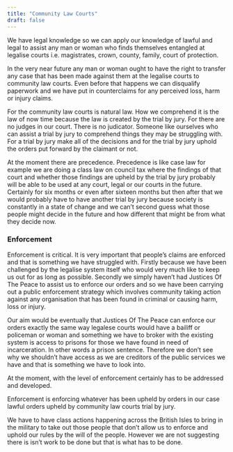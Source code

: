```yaml
---
title: "Community Law Courts"
draft: false
---
```

We have legal knowledge so we can apply our knowledge of lawful and legal to assist any man or woman who finds themselves entangled at legalise courts i.e. magistrates, crown, county, family, court of protection.

In the very near future any man or woman ought to have the right to transfer any case that has been made against them at the legalise courts to community law courts.  Even before that happens we can disqualify paperwork and we have put in counterclaims for any perceived loss, harm or injury claims.

For the community law courts is natural law.  How we comprehend it is the law of now time because the law is created by the trial by jury.  For there are no judges in our court.  There is no judicator.  Someone like ourselves who can assist a trial by jury to comprehend things they may be struggling with.  For a trial by jury make all of the decisions and for the trial by jury uphold the orders put forward by the claimant or not.

At the moment there are precedence.  Precedence is like case law for example we are doing a class law on council tax where the findings of that court and whether those findings are upheld by the trial by jury probably will be able to be used at any court, legal or our courts in the future.  Certainly for six months or even after sixteen months but then after that we would probably have to have another trial by jury because society is constantly in a state of change and we can’t second guess what those people might decide in the future and how different that might be from what they decide now. 

### Enforcement

Enforcement is critical.  It is very important that people’s claims are enforced and that is something we have struggled with.  Firstly because we have been challenged by the legalise system itself who would very much like to keep us out for as long as possible.  Secondly we simply haven’t had Justices Of The Peace to assist us to enforce our orders and so we have been carrying out a public enforcement strategy which involves community taking action against any organisation that has been found in criminal or causing harm, loss or injury.

Our aim would be eventually that Justices Of The Peace can enforce our orders exactly the same way legalese courts would have a bailiff or policeman or woman and something we have to broker with the existing system is access to prisons for those we have found in need of incarceration.  In other words a prison sentence.  Therefore we don’t see why we shouldn’t have access as we are creditors of the public services we have and that is something we have to look into. 

At the moment, with the level of enforcement certainly has to be addressed and developed.

Enforcement is enforcing whatever has been upheld by orders in our case lawful orders upheld by community law courts trial by jury.

We have to have class actions happening across the British Isles to bring in the military to take out  those people that don’t allow us to enforce and uphold our rules by the will of the people.  However we are not suggesting there is isn’t work to be done but that is what has to be done.



